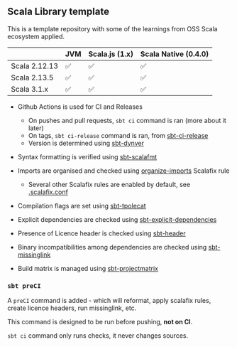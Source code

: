 ## Scala Library template

This is a template repository with some of the learnings from OSS Scala ecosystem applied.


|                | JVM  | Scala.js (1.x) | Scala Native (0.4.0)  |
| -------------- | ---  | -------------- | --------------------- |
| Scala 2.12.13  | ✅   | ✅             | ✅                    |
| Scala 2.13.5   | ✅   | ✅             | ✅                    |
| Scala 3.1.x    | ✅   | ✅             | ✅                    |


* Github Actions is used for CI and Releases

   * On pushes and pull requests, `sbt ci` command is ran (more about it later)
   * On tags, `sbt ci-release` command is ran, from [sbt-ci-release](https://github.com/olafurpg/sbt-ci-release)
   * Version is determined using [sbt-dynver](https://github.com/dwijnand/sbt-dynver)

* Syntax formatting is verified using [sbt-scalafmt](https://github.com/scalameta/sbt-scalafmt)

* Imports are organised and checked using [organize-imports](https://github.com/liancheng/scalafix-organize-imports) Scalafix rule

  * Several other Scalafix rules are enabled by default, see [.scalafix.conf](.scalafix.conf)

* Compilation flags are set using [sbt-tpolecat](https://github.com/DavidGregory084/sbt-tpolecat)

* Explicit dependencies are checked using [sbt-explicit-dependencies](https://github.com/cb372/sbt-explicit-dependencies)

* Presence of Licence header is checked using [sbt-header](https://github.com/sbt/sbt-header/)

* Binary incompatibilities among dependencies are checked using [sbt-missinglink](https://github.com/scalacenter/sbt-missinglink)

* Build matrix is managed using [sbt-projectmatrix](https://github.com/sbt/sbt-projectmatrix)

### `sbt preCI`

A `preCI` command is added - which will reformat, apply scalafix rules, create licence headers, run missinglink, etc.

This command is designed to be run before pushing, **not on CI**.

`sbt ci` command only runs checks, it never changes sources.
